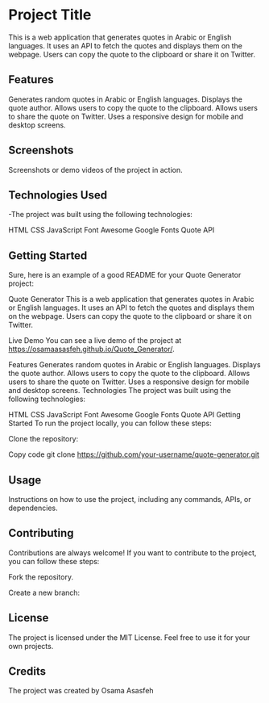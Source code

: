 # Project Title

This is a web application that generates quotes in Arabic or English languages. It uses an API to fetch the quotes and displays them on the webpage. Users can copy the quote to the clipboard or share it on Twitter.

## Features

Generates random quotes in Arabic or English languages.
Displays the quote author.
Allows users to copy the quote to the clipboard.
Allows users to share the quote on Twitter.
Uses a responsive design for mobile and desktop screens.

## Screenshots

Screenshots or demo videos of the project in action.

## Technologies Used

-The project was built using the following technologies:

HTML
CSS
JavaScript
Font Awesome
Google Fonts
Quote API

## Getting Started

Sure, here is an example of a good README for your Quote Generator project:

Quote Generator
This is a web application that generates quotes in Arabic or English languages. It uses an API to fetch the quotes and displays them on the webpage. Users can copy the quote to the clipboard or share it on Twitter.

Live Demo
You can see a live demo of the project at https://osamaasasfeh.github.io/Quote_Generator/.

Features
Generates random quotes in Arabic or English languages.
Displays the quote author.
Allows users to copy the quote to the clipboard.
Allows users to share the quote on Twitter.
Uses a responsive design for mobile and desktop screens.
Technologies
The project was built using the following technologies:

HTML
CSS
JavaScript
Font Awesome
Google Fonts
Quote API
Getting Started
To run the project locally, you can follow these steps:

Clone the repository:

Copy code
git clone https://github.com/your-username/quote-generator.git

## Usage

Instructions on how to use the project, including any commands, APIs, or dependencies.

## Contributing

Contributions are always welcome! If you want to contribute to the project, you can follow these steps:

Fork the repository.

Create a new branch:

## License

The project is licensed under the MIT License. Feel free to use it for your own projects.

## Credits

The project was created by Osama Asasfeh

